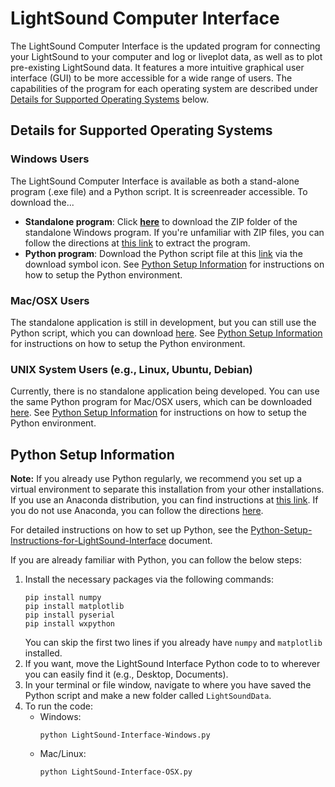 # LightSound Computer Interface

The LightSound Computer Interface is the updated program for connecting your LightSound to your computer and log or liveplot data, as well as to plot pre-existing LightSound data. It features a more intuitive graphical user interface (GUI) to be more accessible for a wide range of users. The capabilities of the program for each operating system are described under [Details for Supported Operating Systems](#details-for-supported-operating-systems) below.

## Details for Supported Operating Systems
### Windows Users
The LightSound Computer Interface is available as both a stand-alone program (.exe file) and a Python script. It is screenreader accessible. To download the...
- **Standalone program**: Click [**here**](https://github.com/soleyhyman/LightSound2.0/raw/main/LightSound-Computer-Interface/LightSound-Interface-Windows/LightSound-Interface-Windows.zip) to download the ZIP folder of the standalone Windows program. If you're unfamiliar with ZIP files, you can follow the directions at [this link](https://support.microsoft.com/en-us/windows/zip-and-unzip-files-8d28fa72-f2f9-712f-67df-f80cf89fd4e5) to extract the program.
- **Python program**: Download the Python script file at this [link](https://github.com/soleyhyman/LightSound2.0/blob/main/LightSound-Computer-Interface/LightSound-Interface-Windows/LightSound-Interface-Windows.py) via the download symbol icon. See [Python Setup Information](#python-setup-information) for instructions on how to setup the Python environment.

### Mac/OSX Users
The standalone application is still in development, but you can still use the Python script, which you can download [here](https://github.com/soleyhyman/LightSound2.0/blob/main/LightSound-Computer-Interface/LightSound-Interface-Mac-OSX/LightSound-Interface-OSX.py). See [Python Setup Information](#python-setup-information) for instructions on how to setup the Python environment.

### UNIX System Users (e.g., Linux, Ubuntu, Debian)
Currently, there is no standalone application being developed. You can use the same Python program for Mac/OSX users, which can be downloaded [here](https://github.com/soleyhyman/LightSound2.0/blob/main/LightSound-Computer-Interface/LightSound-Interface-Mac-OSX/LightSound-Interface-OSX.py). See [Python Setup Information](#python-setup-information) for instructions on how to setup the Python environment.

## Python Setup Information
**Note:** If you already use Python regularly, we recommend you set up a virtual environment to separate this installation from your other installations. If you use an Anaconda distribution, you can find instructions at [this link](https://www.geeksforgeeks.org/set-up-virtual-environment-for-python-using-anaconda/). If you do not use Anaconda, you can follow the directions [here](https://docs.python.org/3/tutorial/venv.html).

For detailed instructions on how to set up Python, see the [Python-Setup-Instructions-for-LightSound-Interface](Python-Setup-Instructions-for-LightSound-Interface) document.

If you are already familiar with Python, you can follow the below steps:
1. Install the necessary packages via the following commands:
    ```
    pip install numpy
    pip install matplotlib
    pip install pyserial
    pip install wxpython
    ```
    You can skip the first two lines if you already have `numpy` and `matplotlib` installed.
2. If you want, move the LightSound Interface Python code to to wherever you can easily find it (e.g., Desktop, Documents).
3. In your terminal or file window, navigate to where you have saved the Python script and make a new folder called `LightSoundData`.
4. To run the code:
    - Windows: 
        ```
        python LightSound-Interface-Windows.py
        ```
    - Mac/Linux:
        ```
        python LightSound-Interface-OSX.py
        ```